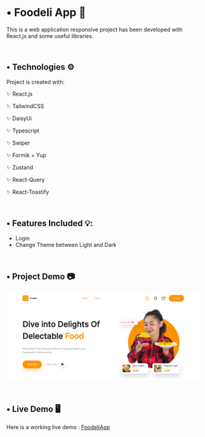 
# • Foodeli App 🚀
This is a web application responsive project has been developed with React.js and some useful libraries.

<br/>

<h2>• Technologies ⚙️ </h2>

Project is created with:


✨ React.js   

✨ TailwindCSS

✨ DaisyUi

✨ Typescript

✨ Swiper     

✨ Formik + Yup

✨ Zustand 

✨ React-Query

✨ React-Toastify

<br/>

<h2>• Features Included 💡: </h2>

* Login
* Change Theme between Light and Dark
<br/>

## • Project Demo 📷

![Demo](./public/assets/images/Screenshot.png)

<br/>

## • Live Demo 🖥
Here is a working live demo :  [FoodeliApp](https://foodeli-app.vercel.app/)
